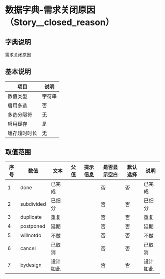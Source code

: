 # 数据字典-需求关闭原因（Story__closed_reason）
## 字典说明
需求关闭原因

## 基本说明
| 项目 | 说明 |
| -- | -- |
| 数值类型 | 字符串 |
| 启用多选 | 否 |
| 多选分隔符 | 无 |
| 启用缓存 | 是 |
| 缓存超时时长 | 无 |

## 取值范围
| 序号 | 数值 | 文本 | 父值 | 提示信息 | 是否显示空白 | 默认选择 | 说明 |
| -- | -- | -- | -- | -- | -- | -- | -- |
| 1 | done | 已完成 |  |  | 否 | 否 | 已完成 |
| 2 | subdivided | 已细分 |  |  | 否 | 否 | 已细分 |
| 3 | duplicate | 重复 |  |  | 否 | 否 | 重复 |
| 4 | postponed | 延期 |  |  | 否 | 否 | 延期 |
| 5 | willnotdo | 不做 |  |  | 否 | 否 | 不做 |
| 6 | cancel | 已取消 |  |  | 否 | 否 | 已取消 |
| 7 | bydesign | 设计如此 |  |  | 否 | 否 | 设计如此 |

